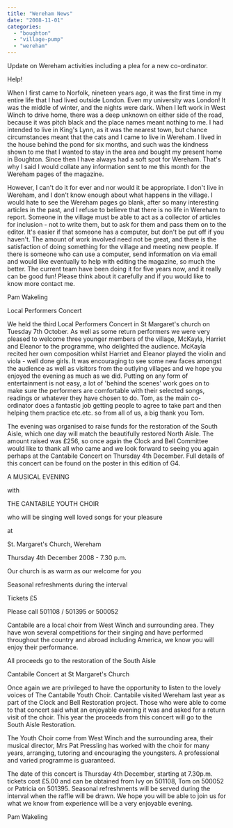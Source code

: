 ```yaml
---
title: "Wereham News"
date: "2008-11-01"
categories: 
  - "boughton"
  - "village-pump"
  - "wereham"
---
```


Update on Wereham activities including a plea for a new co-ordinator.

Help!

When I first came to Norfolk, nineteen years ago, it was the first time in my entire life that I had lived outside London. Even my university was London! It was the middle of winter, and the nights were dark. When I left work in West Winch to drive home, there was a deep unknown on either side of the road, because it was pitch black and the place names meant nothing to me. I had intended to live in King's Lynn, as it was the nearest town, but chance circumstances meant that the cats and I came to live in Wereham. I lived in the house behind the pond for six months, and such was the kindness shown to me that I wanted to stay in the area and bought my present home in Boughton. Since then I have always had a soft spot for Wereham. That's why I said I would collate any information sent to me this month for the Wereham pages of the magazine.

However, I can't do it for ever and nor would it be appropriate. I don't live in Wereham, and I don't know enough about what happens in the village. I would hate to see the Wereham pages go blank, after so many interesting articles in the past, and I refuse to believe that there is no life in Wereham to report. Someone in the village must be able to act as a collector of articles for inclusion - not to write them, but to ask for them and pass them on to the editor. It's easier if that someone has a computer, but don't be put off if you haven't. The amount of work involved need not be great, and there is the satisfaction of doing something for the village and meeting new people. If there is someone who can use a computer, send information on via email and would like eventually to help with editing the magazine, so much the better. The current team have been doing it for five years now, and it really can be good fun! Please think about it carefully and if you would like to know more contact me.

Pam Wakeling

Local Performers Concert

We held the third Local Performers Concert in St Margaret's church on Tuesday 7th October. As well as some return performers we were very pleased to welcome three younger members of the village, McKayla, Harriet and Eleanor to the programme, who delighted the audience. McKayla recited her own composition whilst Harriet and Eleanor played the violin and viola - well done girls. It was encouraging to see some new faces amongst the audience as well as visitors from the outlying villages and we hope you enjoyed the evening as much as we did. Putting on any form of entertainment is not easy, a lot of 'behind the scenes' work goes on to make sure the performers are comfortable with their selected songs, readings or whatever they have chosen to do. Tom, as the main co-ordinator does a fantastic job getting people to agree to take part and then helping them practice etc.etc. so from all of us, a big thank you Tom.

The evening was organised to raise funds for the restoration of the South Aisle, which one day will match the beautifully restored North Aisle. The amount raised was £256, so once again the Clock and Bell Committee would like to thank all who came and we look forward to seeing you again perhaps at the Cantabile Concert on Thursday 4th December. Full details of this concert can be found on the poster in this edition of G4.

A MUSICAL EVENING

with

THE CANTABILE YOUTH CHOIR

who will be singing well loved songs for your pleasure

at

St. Margaret's Church, Wereham

Thursday 4th December 2008 - 7.30 p.m.

Our church is as warm as our welcome for you

Seasonal refreshments during the interval

Tickets £5

Please call 501108 / 501395 or 500052

Cantabile are a local choir from West Winch and surrounding area. They have won several competitions for their singing and have performed throughout the country and abroad including America, we know you will enjoy their performance.

All proceeds go to the restoration of the South Aisle

Cantabile Concert at St Margaret's Church

Once again we are privileged to have the opportunity to listen to the lovely voices of The Cantabile Youth Choir. Cantabile visited Wereham last year as part of the Clock and Bell Restoration project. Those who were able to come to that concert said what an enjoyable evening it was and asked for a return visit of the choir. This year the proceeds from this concert will go to the South Aisle Restoration.

The Youth Choir come from West Winch and the surrounding area, their musical director, Mrs Pat Pressling has worked with the choir for many years, arranging, tutoring and encouraging the youngsters. A professional and varied programme is guaranteed.

The date of this concert is Thursday 4th December, starting at 7.30p.m. tickets cost £5.00 and can be obtained from Ivy on 501108, Tom on 500052 or Patricia on 501395. Seasonal refreshments will be served during the interval when the raffle will be drawn. We hope you will be able to join us for what we know from experience will be a very enjoyable evening.

Pam Wakeling
